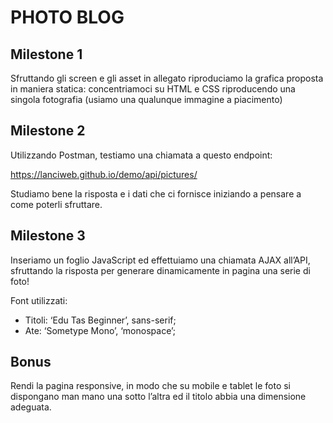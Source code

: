 # PHOTO BLOG

## Milestone 1

Sfruttando gli screen e gli asset in allegato riproduciamo la grafica proposta in maniera statica: concentriamoci su HTML e CSS riproducendo una singola fotografia (usiamo una qualunque immagine a piacimento)

## Milestone 2

Utilizzando Postman, testiamo una chiamata a questo endpoint: 

https://lanciweb.github.io/demo/api/pictures/

Studiamo bene la risposta e i dati che ci fornisce iniziando a pensare a come poterli sfruttare.

## Milestone 3

Inseriamo un foglio JavaScript ed effettuiamo una chiamata AJAX all’API, sfruttando la risposta per generare dinamicamente in pagina una serie di foto!

Font utilizzati:

- Titoli:  ‘Edu Tas Beginner’, sans-serif;
- Ate: ‘Sometype Mono’, ‘monospace’;

## Bonus

Rendi la pagina responsive, in modo che su mobile e tablet le foto si dispongano man mano una sotto l’altra ed il titolo abbia una dimensione adeguata.